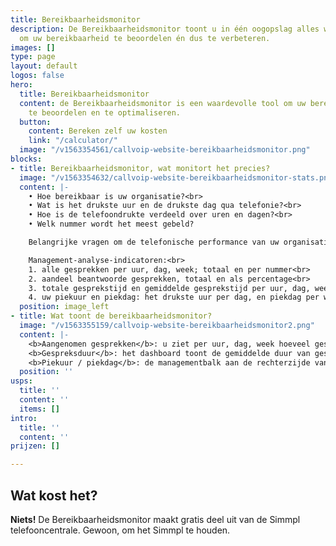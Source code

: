 ```yaml
---
title: Bereikbaarheidsmonitor
description: De Bereikbaarheidsmonitor toont u in één oogopslag alles wat u wilt weten
  om uw bereikbaarheid te beoordelen én dus te verbeteren.
images: []
type: page
layout: default
logos: false
hero:
  title: Bereikbaarheidsmonitor
  content: de Bereikbaarheidsmonitor is een waardevolle tool om uw bereikbaarheid
    te beoordelen en te optimaliseren.
  button:
    content: Bereken zelf uw kosten
    link: "/calculator/"
  image: "/v1563354561/callvoip-website-bereikbaarheidsmonitor.png"
blocks:
- title: Bereikbaarheidsmonitor, wat monitort het precies?
  image: "/v1563354632/callvoip-website-bereikbaarheidsmonitor-stats.png"
  content: |-
    • Hoe bereikbaar is uw organisatie?<br>
    • Wat is het drukste uur en de drukste dag qua telefonie?<br>
    • Hoe is de telefoondrukte verdeeld over uren en dagen?<br>
    • Welk nummer wordt het meest gebeld?

    Belangrijke vragen om de telefonische performance van uw organisatie in kaart te brengen.

    Management-analyse-indicatoren:<br>
    1. alle gesprekken per uur, dag, week; totaal en per nummer<br>
    2. aandeel beantwoorde gesprekken, totaal en als percentage<br>
    3. totale gesprekstijd en gemiddelde gesprekstijd per uur, dag, week<br>
    4. uw piekuur en piekdag: het drukste uur per dag, en piekdag per week
  position: image_left
- title: Wat toont de bereikbaarheidsmonitor?
  image: "/v1563355159/callvoip-website-bereikbaarheidsmonitor2.png"
  content: |-
    <b>Aangenomen gesprekken</b>: u ziet per uur, dag, week hoeveel gesprekken er totaal waren en welk deel daarvan is aangenomen. Dit wordt uitgedrukt in een aantal en een percentage. U kunt de beantwoorde gesprekken bekijken voor het totaal en elke individuele nummer.<br>
    <b>Gespreksduur</b>: het dashboard toont de gemiddelde duur van gesprekken in de gewenste periode (uur, dag, week) en toont bovendien de totale gespreksduur per uur, dag en week en berekent ook de gemiddelde gespreksduur. Waardevolle stuurinformatie voor het management!<br>
    <b>Piekuur / piekdag</b>: de managementbalk aan de rechterzijde van het dashboard toont u op welk uur van de dag cq. op welke dag van de week er de meeste telefoondrukte is. Een simpel feit, maar toch waardevol te weten en ook hoe dit zich ontwikkelt in uw activiteitenseizoenen.
  position: ''
usps:
  title: ''
  content: ''
  items: []
intro:
  title: ''
  content: ''
prijzen: []

---
```

## Wat kost het?

**Niets!** De Bereikbaarheidsmonitor maakt gratis deel uit van de Simmpl telefooncentrale. Gewoon, om het Simmpl te houden.